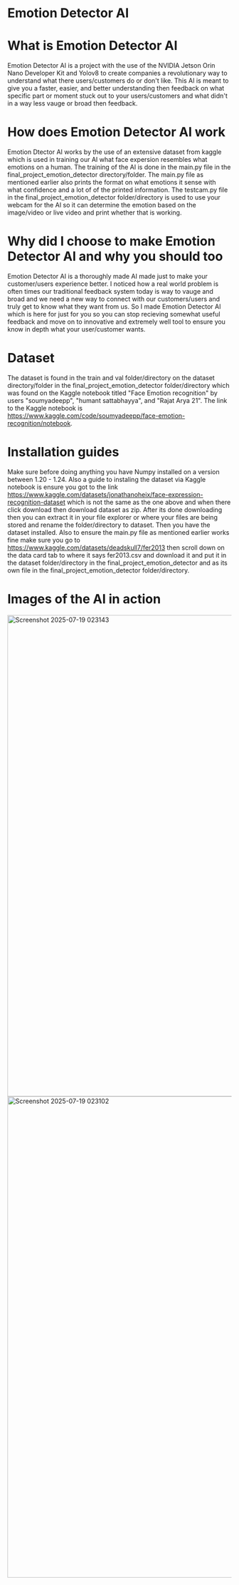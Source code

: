 # Emotion Detector AI

# What is Emotion Detector AI
Emotion Detector AI is a project with the use of the NVIDIA Jetson Orin Nano Developer Kit and Yolov8 to create companies a revolutionary way
to understand what there users/customers do or don't like. This AI is meant to give you a faster, easier, and better understanding then feedback on what specific part or moment
stuck out to your users/customers and what didn't in a way less vauge or broad then feedback.

# How does Emotion Detector AI work
Emotion Dtector AI works by the use of an extensive dataset from kaggle which is used in training our AI what face expersion resembles what emotions on a human.
The training of the AI is done in the main.py file in the final_project_emotion_detector directory/folder. The main.py file as mentioned earlier also prints the format on what emotions it sense with what confidence
and a lot of of the printed information. The testcam.py file in the final_project_emotion_detector folder/directory is used to use your webcam for
the AI so it can determine the emotion based on the image/video or live video and print whether that is working.

# Why did I choose to make Emotion Detector AI and why you should too
Emotion Detector AI is a thoroughly made AI made just to make your customer/users experience better. I noticed how a real world problem is often times our traditional feedback system today is way to vauge and broad 
and we need a new way to connect with our customers/users and truly get to know what they want from us. So I made Emotion Detector AI which is here for just for you so you can stop recieving somewhat useful feedback 
and move on to innovative and extremely well tool to ensure you know in depth what your user/customer wants.

# Dataset
The dataset is found in the train and val folder/directory on the dataset directory/folder in the final_project_emotion_detector folder/directory which was found on the Kaggle notebook titled "Face Emotion recognition"
by users "soumyadeepp", "humant sattabhayya", and "Rajat Arya 21".
The link to the Kaggle notebook is https://www.kaggle.com/code/soumyadeepp/face-emotion-recognition/notebook.

# Installation guides
Make sure before doing anything you have Numpy installed on a version between 1.20 - 1.24.
Also a guide to instaling the dataset via Kaggle notebook is ensure you got to the link https://www.kaggle.com/datasets/jonathanoheix/face-expression-recognition-dataset which is not the same as the one above and when
there click download then download dataset as zip. After its done downloading then you can extract it in your file explorer or where your files are being stored and rename the folder/directory to dataset.
Then you have the dataset installed. 
Also to ensure the main.py file as mentioned earlier works fine make sure you go to https://www.kaggle.com/datasets/deadskull7/fer2013 then scroll down on the data card tab to where it says fer2013.csv and download it
and put it in the dataset folder/directory in the final_project_emotion_detector and as its own file in the final_project_emotion_detector folder/directory.

# Images of the AI in action
<img width="1920" height="1080" alt="Screenshot 2025-07-19 023143" src="https://github.com/user-attachments/assets/542cde2c-bf7f-483d-a2dc-86f4f7c01984" />
<img width="1920" height="1080" alt="Screenshot 2025-07-19 023102" src="https://github.com/user-attachments/assets/3967afda-6318-4098-a579-fbf506a5f5c8" />
